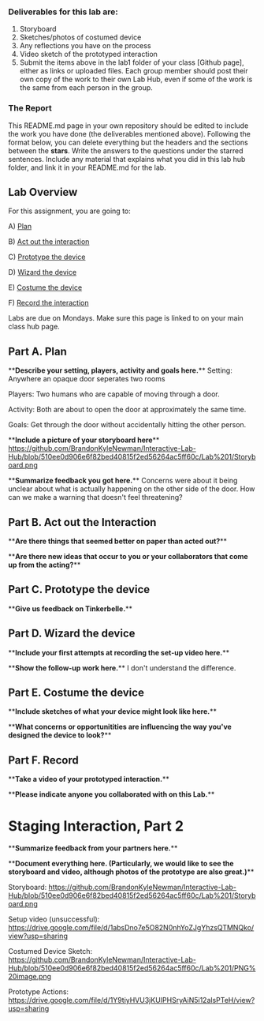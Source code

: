 ### Deliverables for this lab are: 
1. Storyboard
1. Sketches/photos of costumed device
1. Any reflections you have on the process
1. Video sketch of the prototyped interaction
1. Submit the items above in the lab1 folder of your class [Github page], either as links or uploaded files. Each group member should post their own copy of the work to their own Lab Hub, even if some of the work is the same from each person in the group.

### The Report
This README.md page in your own repository should be edited to include the work you have done (the deliverables mentioned above). Following the format below, you can delete everything but the headers and the sections between the **stars**. Write the answers to the questions under the starred sentences. Include any material that explains what you did in this lab hub folder, and link it in your README.md for the lab.

## Lab Overview
For this assignment, you are going to:

A) [Plan](#part-a-plan) 

B) [Act out the interaction](#part-b-act-out-the-interaction) 

C) [Prototype the device](#part-c-prototype-the-device)

D) [Wizard the device](#part-d-wizard-the-device) 

E) [Costume the device](#part-e-costume-the-device)

F) [Record the interaction](#part-f-record)

Labs are due on Mondays. Make sure this page is linked to on your main class hub page.

## Part A. Plan 

\*\***Describe your setting, players, activity and goals here.**\*\*
Setting: Anywhere an opaque door seperates two rooms

Players: Two humans who are capable of moving through a door.

Activity: Both are about to open the door at approximately the same time.

Goals: Get through the door without accidentally hitting the other person.


\*\***Include a picture of your storyboard here**\*\*
https://github.com/BrandonKyleNewman/Interactive-Lab-Hub/blob/510ee0d906e6f82bed40815f2ed56264ac5ff60c/Lab%201/Storyboard.png


\*\***Summarize feedback you got here.**\*\*
Concerns were about it being unclear about what is actually happening on the other side of the door. How can we make a warning that doesn't feel threatening?


## Part B. Act out the Interaction

\*\***Are there things that seemed better on paper than acted out?**\*\*

\*\***Are there new ideas that occur to you or your collaborators that come up from the acting?**\*\*


## Part C. Prototype the device

\*\***Give us feedback on Tinkerbelle.**\*\*


## Part D. Wizard the device

\*\***Include your first attempts at recording the set-up video here.**\*\*

\*\***Show the follow-up work here.**\*\*
I don't understand the difference.


## Part E. Costume the device

\*\***Include sketches of what your device might look like here.**\*\*

\*\***What concerns or opportunitities are influencing the way you've designed the device to look?**\*\*


## Part F. Record

\*\***Take a video of your prototyped interaction.**\*\*

\*\***Please indicate anyone you collaborated with on this Lab.**\*\*



# Staging Interaction, Part 2 

\*\***Summarize feedback from your partners here.**\*\*

\*\***Document everything here. (Particularly, we would like to see the storyboard and video, although photos of the prototype are also great.)**\*\*

Storyboard: https://github.com/BrandonKyleNewman/Interactive-Lab-Hub/blob/510ee0d906e6f82bed40815f2ed56264ac5ff60c/Lab%201/Storyboard.png

Setup video (unsuccessful):
https://drive.google.com/file/d/1absDno7e5O82N0nhYoZJgYhzsQTMNQko/view?usp=sharing

Costumed Device Sketch:
https://github.com/BrandonKyleNewman/Interactive-Lab-Hub/blob/510ee0d906e6f82bed40815f2ed56264ac5ff60c/Lab%201/PNG%20image.png

Prototype Actions:
https://drive.google.com/file/d/1Y9tiyHVU3jKUIPHSryAiN5i12alsPTeH/view?usp=sharing


